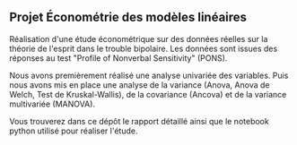 ## Projet Économétrie des modèles linéaires

Réalisation d'une étude économétrique sur des données réelles sur la théorie de l'esprit dans le trouble bipolaire. Les données sont issues des réponses au test "Profile of Nonverbal Sensitivity" (PONS).

Nous avons premièrement réalisé une analyse univariée des variables. Puis nous avons mis en place une analyse de la variance (Anova, Anova de Welch, Test de Kruskal-Wallis), de la covariance (Ancova) et de la variance multivariée (MANOVA). 

Vous trouverez dans ce dépôt le rapport détaillé ainsi que le notebook python utilisé pour réaliser l'étude.
